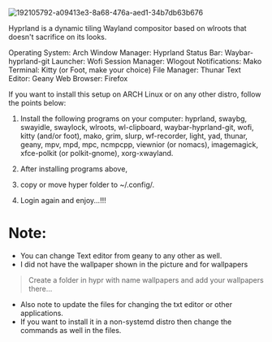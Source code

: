 ![192105792-a09413e3-8a68-476a-aed1-34b7db63b676](https://user-images.githubusercontent.com/112823418/199796805-c2eed8df-23a0-41a0-ac7d-d0408d8d6ada.png)


Hyprland is a dynamic tiling Wayland compositor based on wlroots that doesn't sacrifice on its looks.

Operating System:  Arch 
Window Manager:    Hyprland
Status Bar:        Waybar-hyprland-git
Launcher:          Wofi
Session Manager:   Wlogout
Notifications:     Mako
Terminal:          Kitty (or Foot, make your choice)
File Manager:      Thunar
Text Editor:       Geany
Web Browser:       Firefox

If you want to install this setup on ARCH Linux or on any other distro, follow the points below:

1. Install the following programs on your computer: hyprland, swaybg, swayidle, swaylock, 
wlroots, wl-clipboard, waybar-hyprland-git, wofi, kitty (and/or foot), mako, grim, slurp, 
wf-recorder, light, yad, thunar, geany, mpv, mpd, mpc, ncmpcpp, viewnior (or nomacs), 
imagemagick, xfce-polkit (or polkit-gnome), xorg-xwayland.

2. After installing programs above, 

3. copy or move hyper folder to ~/.config/.

4. Login again and enjoy...!!!

# Note:
- You can change Text editor from geany to any other as well.
- I did not have the wallpaper shown in the picture and for wallpapers
>  Create a folder in hypr with name wallpapers and add your wallpapers there...
- Also note to update the files for changing  the txt editor or other applications.
- If you want to install it in a non-systemd distro then change the commands as well in the files.
